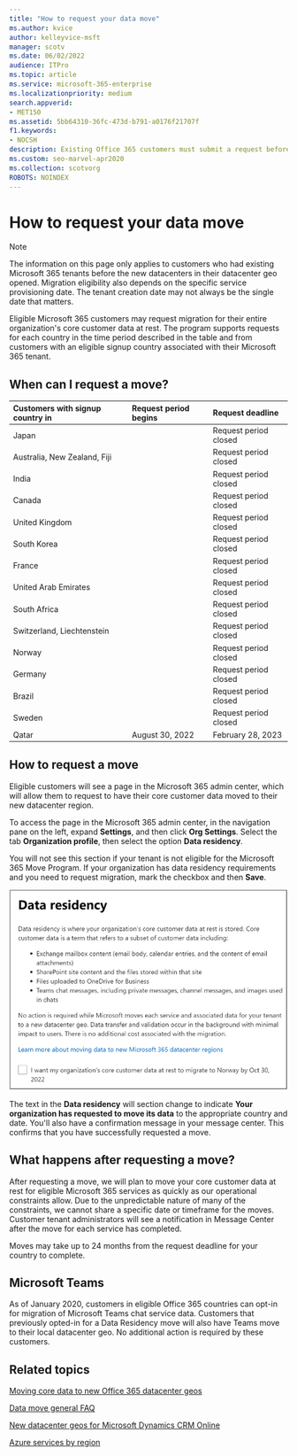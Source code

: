 ```yaml
---
title: "How to request your data move"
ms.author: kvice
author: kelleyvice-msft
manager: scotv
ms.date: 06/02/2022
audience: ITPro
ms.topic: article
ms.service: microsoft-365-enterprise
ms.localizationpriority: medium
search.appverid:
- MET150
ms.assetid: 5bb64310-36fc-473d-b791-a0176f21707f
f1.keywords:
- NOCSH
description: Existing Office 365 customers must submit a request before the deadline for their country to have their Microsoft 365 services data moved to their new geo.
ms.custom: seo-marvel-apr2020
ms.collection: scotvorg
ROBOTS: NOINDEX
---
```


# How to request your data move

> [!NOTE]
> The information on this page only applies to customers who had existing Microsoft 365 tenants before the new datacenters in their datacenter geo opened. Migration eligibility also depends on the specific service provisioning date.  The tenant creation date may not always be the single date that matters.
  
Eligible Microsoft 365 customers may request migration for their entire organization's core customer data at rest.  The program supports requests for each country in the time period described in the table and from customers with an eligible signup country associated with their Microsoft 365 tenant.
  
## When can I request a move?

| Customers with signup country in | Request period begins | Request deadline |
|:-----|:-----|:-----|
|Japan  | |Request period closed  |
|Australia, New Zealand, Fiji  | |Request period closed  |
|India  | |Request period closed  |
|Canada  | |Request period closed  |
|United Kingdom  | |Request period closed  |
|South Korea  | |Request period closed  |
|France  | |Request period closed  |
|United Arab Emirates  | |Request period closed  |
|South Africa  | |Request period closed  |
|Switzerland, Liechtenstein  | |Request period closed  |
|Norway  | |Request period closed  |
|Germany  | |Request period closed  |
|Brazil  | |Request period closed  |
|Sweden  | |Request period closed  |
|Qatar  |August 30, 2022  |February 28, 2023  |

## How to request a move

Eligible customers will see a page in the Microsoft 365 admin center, which will allow them to request to have their core customer data moved to their new datacenter region.  
  
To access the page in the Microsoft 365 admin center, in the navigation pane on the left, expand **Settings**, and then click **Org Settings**.
Select the tab **Organization profile**, then select the option **Data residency**.
  
You will not see this section if your tenant is not eligible for the Microsoft 365 Move Program.  If your organization has data residency requirements and you need to request migration, mark the checkbox and then **Save**.
  
![Datacenter opt-in action screen.](../media/dataresidencyflyoutae.jpg)
  
The text in the **Data residency** will section change to indicate **Your organization has requested to move its data** to the appropriate country and date. You'll also have a confirmation message in your message center. This confirms that you have successfully requested a move. 
  
## What happens after requesting a move?

After requesting a move, we will plan to move your core customer data at rest for eligible Microsoft 365 services as quickly as our operational constraints allow. Due to the unpredictable nature of many of the constraints, we cannot share a specific date or timeframe for the moves. Customer tenant administrators will see a notification in Message Center after the move for each service has completed.
  
Moves may take up to 24 months from the request deadline for your country to complete.
  
## Microsoft Teams

As of January 2020, customers in eligible Office 365 countries can opt-in for migration of Microsoft Teams chat service data.  Customers that previously opted-in for a Data Residency move will also have Teams move to their local datacenter geo.  No additional action is required by these customers.

## Related topics

[Moving core data to new Office 365 datacenter geos](moving-data-to-new-datacenter-geos.md)

[Data move general FAQ](data-move-faq.md)

[New datacenter geos for Microsoft Dynamics CRM Online](/power-platform/admin/new-datacenter-regions)
  
[Azure services by region](https://azure.microsoft.com/regions/)
